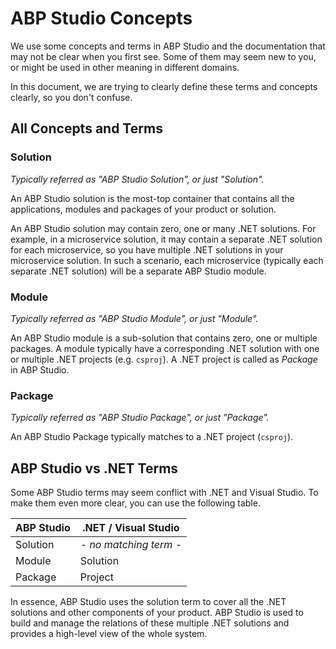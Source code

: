 # ABP Studio Concepts

We use some concepts and terms in ABP Studio and the documentation that may not be clear when you first see. Some of them may seem new to you, or might be used in other meaning in different domains.

In this document, we are trying to clearly define these terms and concepts clearly, so you don't confuse.

## All Concepts and Terms

### Solution

*Typically referred as "ABP Studio Solution", or just "Solution".*

An ABP Studio solution is the most-top container that contains all the applications, modules and packages of your product or solution.

An ABP Studio solution may contain zero, one or many .NET solutions. For example, in a microservice solution, it may contain a separate .NET solution for each microservice, so you have multiple .NET solutions in your microservice solution. In such a scenario, each microservice (typically each separate .NET solution) will be a separate ABP Studio module.

### Module

*Typically referred as "ABP Studio Module", or just "Module".*

An ABP Studio module is a sub-solution that contains zero, one or multiple packages. A module typically have a corresponding .NET solution with one or multiple .NET projects (e.g. `csproj`). A .NET project is called as *Package* in ABP Studio.

### Package

*Typically referred as "ABP Studio Package", or just "Package".*

An ABP Studio Package typically matches to a .NET project (`csproj`).

## ABP Studio vs .NET Terms

Some ABP Studio terms may seem conflict with .NET and Visual Studio. To make them even more clear, you can use the following table.

| ABP Studio | .NET / Visual Studio   |
| ---------- | ---------------------- |
| Solution   | *- no matching term -* |
| Module     | Solution               |
| Package    | Project                |

In essence, ABP Studio uses the solution term to cover all the .NET solutions and other components of your product. ABP Studio is used to build and manage the relations of these multiple .NET solutions and provides a high-level view of the whole system.